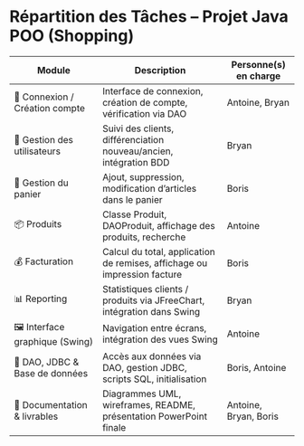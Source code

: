 # Répartition des Tâches – Projet Java POO (Shopping)

| Module                           | Description                                                                 | Personne(s) en charge      |
|----------------------------------|-----------------------------------------------------------------------------|----------------------------|
| 🔐 Connexion / Création compte   | Interface de connexion, création de compte, vérification via DAO           | Antoine, Bryan             |
| 👥 Gestion des utilisateurs      | Suivi des clients, différenciation nouveau/ancien, intégration BDD         | Bryan                      |
| 🛒 Gestion du panier             | Ajout, suppression, modification d’articles dans le panier                 | Boris                      |
| 📦 Produits                      | Classe Produit, DAOProduit, affichage des produits, recherche              | Antoine                    |
| 💰 Facturation                   | Calcul du total, application de remises, affichage ou impression facture   | Boris                      |
| 📊 Reporting                     | Statistiques clients / produits via JFreeChart, intégration dans Swing     | Bryan                      |
| 🖼️ Interface graphique (Swing)   | Navigation entre écrans, intégration des vues Swing                        | Antoine                    |
| 🧩 DAO, JDBC & Base de données   | Accès aux données via DAO, gestion JDBC, scripts SQL, initialisation       | Boris, Antoine             |
| 📁 Documentation & livrables     | Diagrammes UML, wireframes, README, présentation PowerPoint finale         | Antoine, Bryan, Boris      |
